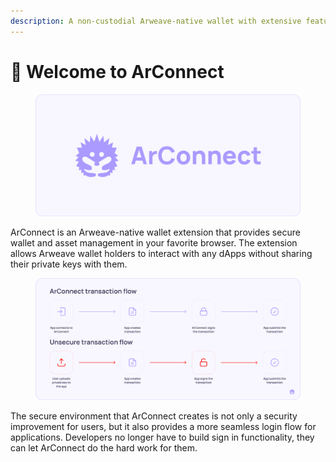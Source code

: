 ```yaml
---
description: A non-custodial Arweave-native wallet with extensive features, all in your favorite browser.
---
```


# 👋 Welcome to ArConnect

<figure><img src=".gitbook/assets/arconnect-docs-home (2).png" alt="ArConnect cover image"><figcaption></figcaption></figure>

ArConnect is an Arweave-native wallet extension that provides secure wallet and asset management in your favorite browser. The extension allows Arweave wallet holders to interact with any dApps without sharing their private keys with them.

<figure><img src=".gitbook/assets/Docs-Flow.png" alt="ArConnect user flow"><figcaption></figcaption></figure>

The secure environment that ArConnect creates is not only a security improvement for users, but it also provides a more seamless login flow for applications. Developers no longer have to build sign in functionality, they can let ArConnect do the hard work for them.
